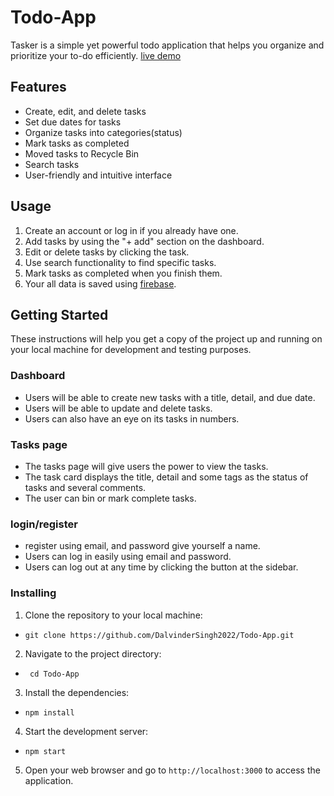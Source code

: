 # Todo-App
Tasker is a simple yet powerful todo application that helps you organize and prioritize your to-do efficiently.
[live demo](https://todoappds.netlify.app/)


## Features
- Create, edit, and delete tasks
- Set due dates for tasks
- Organize tasks into categories(status)
- Mark tasks as completed
- Moved tasks to Recycle Bin
- Search tasks
- User-friendly and intuitive interface

## Usage
1. Create an account or log in if you already have one.
2. Add tasks by using the "+ add" section on the dashboard.
3. Edit or delete tasks by clicking the task.
4. Use search functionality to find specific tasks.
5. Mark tasks as completed when you finish them.
7. Your all data is saved using [firebase](www.firebase.com).

## Getting Started
These instructions will help you get a copy of the project up and running on your local machine for development and testing purposes.

### Dashboard
- Users will be able to create new tasks with a title, detail, and due date.
- Users will be able to update and delete tasks.
- Users can also have an eye on its tasks in numbers.

  
### Tasks page
- The tasks page will give users the power to view the tasks.
- The task card displays the title, detail and some tags as the status of tasks and several comments.
- The user can bin or mark complete tasks.


### login/register
- register using email, and password give yourself a name.
- Users can log in easily using email and password.
- Users can log out at any time by clicking the button at the sidebar.

### Installing
1. Clone the repository to your local machine:
- ```git clone https://github.com/DalvinderSingh2022/Todo-App.git```
  
2. Navigate to the project directory:
- ``` cd Todo-App```
  
3. Install the dependencies:
- ```npm install```

4. Start the development server:
- ```npm start```
  
5. Open your web browser and go to ```http://localhost:3000``` to access the application.
